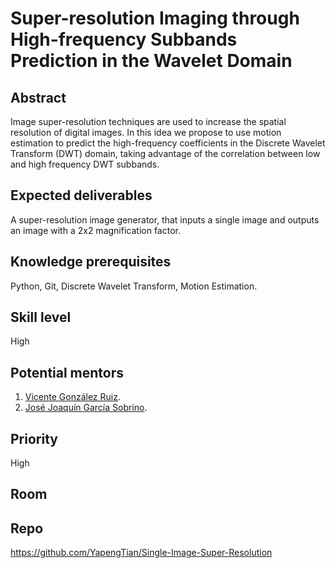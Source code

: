 # Super-resolution Imaging through High-frequency Subbands Prediction in the Wavelet Domain

## Abstract

Image super-resolution techniques are used to increase the spatial
resolution of digital images. In this idea we propose to use motion
estimation to predict the high-frequency coefficients in the Discrete
Wavelet Transform (DWT) domain, taking advantage of the correlation
between low and high frequency DWT subbands.

## Expected deliverables

A super-resolution image generator, that inputs a single image and
outputs an image with a 2x2 magnification factor.

## Knowledge prerequisites

Python, Git, Discrete Wavelet Transform, Motion Estimation.

## Skill level

High

## Potential mentors

1. [Vicente González Ruiz]().
2. [José Joaquín García Sobrino]().

## Priority

High

## Room



## Repo



https://github.com/YapengTian/Single-Image-Super-Resolution
